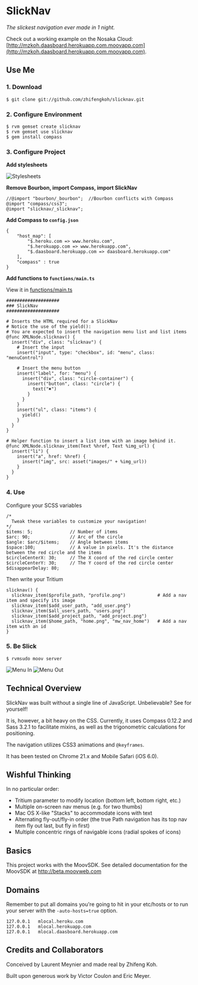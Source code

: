 # SlickNav

_The slickest navigation ever made in 1 night._

Check out a working example on the Nosaka Cloud: [http://mzkoh.daasboard.herokuapp.com.moovapp.com](http://mzkoh.daasboard.herokuapp.com.moovapp.com).

## Use Me

### 1. Download

    $ git clone git://github.com/zhifengkoh/slicknav.git

### 2. Configure Environment

    $ rvm gemset create slicknav
    $ rvm gemset use slicknav
    $ gem install compass

### 3. Configure Project

**Add stylesheets**

![Stylesheets](https://dl.dropbox.com/u/2686230/stylesheets.png)

**Remove Bourbon, import Compass, import SlickNav**

    //@import "bourbon/_bourbon";  //Bourbon conflicts with Compass
    @import "compass/css3";
    @import "slicknav/_slicknav";

**Add Compass to `config.json`**

    {
    	"host_map": [
    		"$.heroku.com => www.heroku.com",
    		"$.herokuapp.com => www.herokuapp.com",
    		"$.daasboard.herokuapp.com => daasboard.herokuapp.com"
    	],
    	"compass" : true
    }

**Add functions to `functions/main.ts`**

View it in [functions/main.ts](https://github.com/zhifengkoh/slicknav/blob/master/functions/main.ts)

    ####################
    ### SlickNav 
    ####################
    
    # Inserts the HTML required for a SlickNav
    # Notice the use of the yield():
    # You are expected to insert the navigation menu list and list items
    @func XMLNode.slicknav() {
      insert("div", class: "slicknav") {
        # Insert the input
        insert("input", type: "checkbox", id: "menu", class: "menuControl")

        # Insert the menu button
        insert("label", for: "menu") {
          insert("div", class: "circle-container") {
            insert("button", class: "circle") {
              text("✖")
            }
          }
        }
        insert("ul", class: "items") {
          yield()
        }
      }
    }

    # Helper function to insert a list item with an image behind it.
    @func XMLNode.slicknav_item(Text %href, Text %img_url) {
      insert("li") {
        insert("a", href: %href) {
          insert("img", src: asset("images/" + %img_url))
        }
      }
    }

### 4. Use

Configure your SCSS variables

    /*
      Tweak these variables to customize your navigation!
    */
    $items: 5;              // Number of items
    $arc: 90;               // Arc of the circle
    $angle: $arc/$items;    // Angle between items
    $space:100;             // A value in pixels. It's the distance between the red circle and the items
    $circleCenterX: 30;     // The X coord of the red circle center 
    $circleCenterY: 30;     // The Y coord of the red circle center 
    $disappearDelay: 80;

Then write your Tritium

    slicknav() {          
      slicknav_item($profile_path, "profile.png")            # Add a nav item and specify its image
      slicknav_item($add_user_path, "add_user.png")
      slicknav_item($all_users_path, "users.png")
      slicknav_item($add_project_path, "add_project.png")
      slicknav_item($home_path, "home.png", "mw_nav_home")   # Add a nav item with an id
    }

### 5. Be Slick

    $ rvmsudo moov server

![Menu In](https://dl.dropbox.com/u/2686230/menu_in.png)
![Menu Out](https://dl.dropbox.com/u/2686230/menu_out.png)

## Technical Overview

SlickNav was built without a single line of JavaScript. Unbelievable? See for yourself!

It is, however, a bit heavy on the CSS. Currently, it uses Compass 0.12.2 and Sass 3.2.1 to facilitate mixins, as well as the trigonometric calculations for positioning.

The navigation utilizes CSS3 animations and `@keyframes`.

It has been tested on Chrome 21.x and Mobile Safari (iOS 6.0).

## Wishful Thinking

In no particular order:

- Tritium parameter to modify location (bottom left, bottom right, etc.)
- Multiple on-screen nav menus (e.g. for two thumbs)
- Mac OS X-like "Stacks" to accommodate icons with text
- Alternating fly-out/fly-in order (the true Path navigation has its top nav item fly out last, but fly in first)
- Multiple concentric rings of navigable icons (radial spokes of icons)

## Basics
This project works with the MoovSDK. See detailed documentation for the MoovSDK at http://beta.moovweb.com

## Domains
Remember to put all domains you're going to hit in your etc/hosts
or to run your server with the `-auto-hosts=true` option.

    127.0.0.1 	mlocal.heroku.com
    127.0.0.1 	mlocal.herokuapp.com
    127.0.0.1   mlocal.daasboard.herokuapp.com

## Credits and Collaborators

Conceived by Laurent Meynier and made real by Zhifeng Koh.

Built upon generous work by Victor Coulon and Eric Meyer.